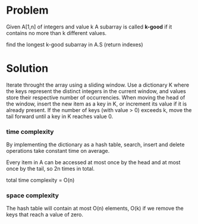 # Problem

Given A[1,n] of integers and value k
A subarray is called **k-good** if it contains no more than k different values.

find the longest k-good subarray in A.S (return indexes)

# Solution

Iterate throught the array using a sliding window.
Use a dictionary K where the keys represent the distinct integers in the current window, and values store their respective number of occurrencies.
When moving the head of the window, insert the new item as a key in K, or increment its value if it is already present.
If the number of keys (with value > 0) exceeds k, move the tail forward until a key in K reaches value 0.

### time complexity
By implementing the dictionary as a hash table, search, insert and delete operations take constant time on average.

Every item in A can be accessed at most once by the head and at most once by the tail, so 2n times in total.

total time complexity = O(n)

### space complexity
The hash table will contain at most O(n) elements, O(k) if we remove the keys that reach a value of zero.
